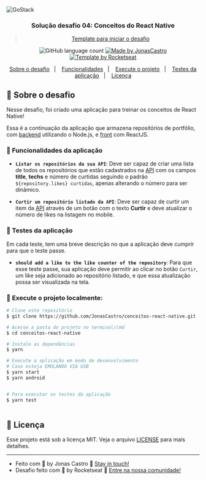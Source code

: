 <img alt="GoStack" src="https://storage.googleapis.com/golden-wind/bootcamp-gostack/header-desafios.png" />

<h3 align="center">
  Solução desafio 04: Conceitos do React Native
</h3>

<blockquote align="center"><a href="https://github.com/Rocketseat/gostack-template-conceitos-react-native">Template para iniciar o desafio</a></blockquote>

  
  
<p align="center">
 <img alt="GitHub language count" src="https://img.shields.io/github/languages/count/jonascastro/conceitos-react-native?color=%2304D361">
  
  <a href="https://www.linkedin.com/in/jonas-castro-b4044111a/">
    <img alt="Made by JonasCastro" src="https://img.shields.io/badge/made%20by-JonasCastro-blue">
  </a>
  
  <a href="https://rocketseat.com.br">
    <img alt="Template by Rocketseat" src="https://img.shields.io/badge/Template%20by-Rocketseat-%2304D361">
  </a>
 
</p>

<p align="center">
  <a href="#rocket-sobre-o-desafio">Sobre o desafio</a>&nbsp;&nbsp;&nbsp;|&nbsp;&nbsp;&nbsp;
  <a href="#wrench-funcionalidades-da-aplicação">Funcionalidades</a>&nbsp;&nbsp;&nbsp;|&nbsp;&nbsp;&nbsp;
  <a href="#checkered_flag-execute-o-projeto-localmente">Execute o projeto</a>&nbsp;&nbsp;&nbsp;|&nbsp;&nbsp;&nbsp;
  <a href="#rotating_light-testes-da-aplicação">Testes da aplicação</a>&nbsp;&nbsp;&nbsp;|&nbsp;&nbsp;&nbsp;
  <a href="#memo-licença">Licença</a>
</p>

## :rocket: Sobre o desafio

Nesse desafio, foi criado uma aplicação para treinar os conceitos de React Native!

Essa é a continuação da aplicação que armazena repositórios de portfólio, com <a href="https://github.com/JonasCastro/conceitos-nodejs">backend</a> utilizando o Node.js, e <a href="https://github.com/JonasCastro/conceitos-reactjs">front</a> com ReactJS.

### :wrench: Funcionalidades da aplicação

- **`Listar os repositórios da sua API`**: Deve ser capaz de criar uma lista de todos os repositórios que estão cadastrados na <a href="https://github.com/JonasCastro/conceitos-nodejs">API</a> com os campos **title**, **techs** e número de curtidas seguindo o padrão `${repository.likes} curtidas`, apenas alterando o número para ser dinâmico.

- **`Curtir um repositório listado da API`**: Deve ser capaz de curtir um item da <a href="https://github.com/JonasCastro/conceitos-nodejs">API</a> através de um botão com o texto **Curtir** e deve atualizar o número de likes na listagem no mobile.

### :rotating_light: Testes da aplicação

Em cada teste, tem uma breve descrição no que a aplicação deve cumprir para que o teste passe.

- **`should add a like to the like counter of the repository`**: Para que esse teste passe, sua aplicação deve permitir ao clicar no botão `Curtir`, um like seja adicionado ao repositório listado, e que essa atualização possa ser visualizada na tela.

### :checkered_flag: Execute o projeto localmente:

```bash
# Clone este repositório
$ git clone https://github.com/JonasCastro/conceitos-react-native.git

# Acesse a pasta do projeto no terminal/cmd
$ cd conceitos-react-native

# Instale as dependências
$ yarn

# Execute a aplicação em modo de desenvolvimento
# Caso esteja EMULANDO VIA USB 
$ yarn start
$ yarn android


# Para executar os testes da aplicação
$ yarn test
 
```

## :memo: Licença

Esse projeto está sob a licença MIT. Veja o arquivo [LICENSE](LICENSE) para mais detalhes.

---

- Feito com :blue_heart: by Jonas Castro :wave: [Stay in touch!](https://www.linkedin.com/in/jonas-castro-b4044111a/)
- Desafio feito com 💜 by Rocketseat :wave: [Entre na nossa comunidade!](https://discordapp.com/invite/gCRAFhc)
